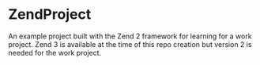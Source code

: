 # ZendProject
An example project built with the Zend 2 framework for learning for a work project. Zend 3 is available at the time of 
this repo creation but version 2 is needed for the work project.  
